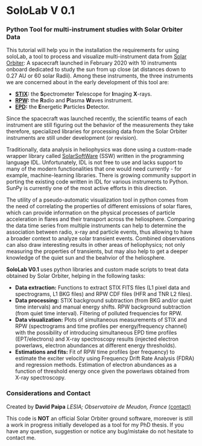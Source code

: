 # SoloLab V 0.1
### Python Tool for multi-instrument studies with Solar Orbiter Data
This tutorial will help you in the installation the requirements for using soloLab, a tool to process and visualize multi-instrument data from [Solar Orbiter](https://www.esa.int/Science_Exploration/Space_Science/Solar_Orbiter): A spacecraft launched in February 2020 with 10 instruments onboard dedicated to study the sun from up close (at distances down to 0.27 AU or 60 solar Radii). Among these instruments, the three instruments we are concerned about in the early development of this tool are:
- **[STIX](https://solar-orbiter.cnes.fr/en/SOLO/GP_stix.htm):** the **S**pectrometer **T**elescope for **I**maging **X**-rays.
- **[RPW](https://rpw.lesia.obspm.fr/):**  the **R**adio and **P**lasma **W**aves instrument.
- **[EPD](https://espada.uah.es/epd/index.php):**  the **E**nergetic **P**articles **D**etector.

Since the spacecraft was launched recently, the scientific teams of each instrument are still figuring out the behavior of the measurements they take therefore, specialized libraries for processing data from the Solar Orbiter instruments are still under development (or revision).

Traditionally, data analysis in heliophysics was done using a custom-made wrapper library called [SolarSoftWare](https://soho.nascom.nasa.gov/solarsoft/) (SSW) written in the programming language IDL. Unfortunately, IDL is not free to use and lacks support to many of the modern functionalities that one would need currently - for example, machine-learning libraries. There is growing community support in porting the existing code written in IDL for various instruments to Python. SunPy is currently one of the most active efforts in this direction.

The utility of a pseudo-automatic visualization tool in python comes from the need of correlating the properties of different emissions of solar flares, which can provide information on the physical processes of particle acceleration in flares and their transport across the heliosphere. Comparing the data time series from multiple instruments can help to determine the association between radio, x-ray and particle events, thus allowing to have a broader context to analyze solar transient events. Combined observations can also draw interesting results in other areas of heliophysics; not only measuring the properties of transients, but may also help to get a deeper knowledge of the quiet sun and the beahvior of the heliosphere.

**SoloLab V0.1** uses python libraries and custom made scripts to treat data obtained by Solar Orbiter, helping in the following tasks:

- **Data extraction:** Functions to extract STIX FITS files (L1 pixel data and spectrograms, L1 BKG files) and RPW CDF files (HFR and TNR L2 files).
- **Data processing:** STIX background subtraction (from BKG and/or quiet time intervals) and manual energy shifts. RPW background subtraction (from quiet time interval). Filtering of polluted frequencies for RPW.
- **Data visualization:** Plots of simultaneous measurements of STIX and RPW (spectrograms and time profiles per energy/frequency channel) with the possibility of introducing simultaneous EPD time profiles (EPT/electrons) and X-ray spectroscopy results (injected electron powerlaws, electron abundances at different energy thresholds).
- **Estimations and fits:** Fit of RPW time profiles (per frequency) to estimate the exciter velocity using Frequency Drift Rate Analysis (FDRA) and regression methods. Estimation of electron abundances as a function of threshold energy once given the powerlaws obtained from X-ray spectroscopy.

### Considerations and Contact

Created by **David Paipa** 
*LESIA; Observatoire de Meudon, France*
[(contact)](mailto:david.paipa@obspm.fr)


This code is **NOT** an official Solar Orbiter ground software, moreover is still a work in progress initially developed as a tool for my PhD thesis. If you have any question, suggestion or notice any bug/mistake do not hesitate to contact me.
